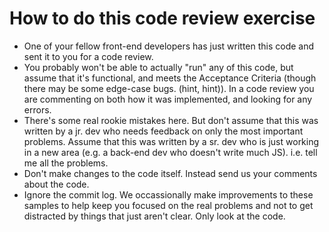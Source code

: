 # How to do this code review exercise

- One of your fellow front-end developers has just written this code and sent it to you for a code review.
- You probably won't be able to actually "run" any of this code, but
assume that it's functional, and meets the Acceptance Criteria (though there
may be some edge-case bugs. (hint, hint)).  In a code review you are commenting on both how
it was implemented, and looking for any errors.
- There's some real rookie mistakes here.  But don't assume that this was
written by a jr. dev who needs feedback on only the most important problems.
Assume that this was written by a sr. dev who is just working in a new area
(e.g. a back-end dev who doesn't write much JS).  i.e. tell me all the
problems.
- Don't make changes to the code itself.  Instead send us your comments about 
the code.
- Ignore the commit log.  We occassionally make improvements to these samples to help 
keep you focused on the real problems and not to get distracted by things that just aren't clear. 
Only look at the code. 
